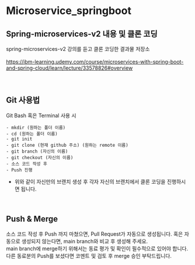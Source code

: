 # Microservice_springboot

## Spring-microservices-v2 내용 및 클론 코딩
spring-microservices-v2 강의를 듣고 클론 코딩한 결과물 저장소
<br>
<br>
https://ibm-learning.udemy.com/course/microservices-with-spring-boot-and-spring-cloud/learn/lecture/33578826#overview
<br>
<br>
<br>

## Git 사용법

Git Bash 혹은 Terminal 사용 시
<br>
```
- mkdir (원하는 폴더 이름)
- cd (원하는 폴더 이름)
- git init
- git clone (현재 github 주소) (원하는 remote 이름)
- git branch (자신의 이름)
- git checkout (자신의 이름)
- 소스 코드 작성 후
- Push 진행
```
- 위와 같이 자신만의 브랜치 생성 후 각자 자신의 브랜치에서 클론 코딩을 진행하시면 됩니다.
<br>

## Push & Merge
소스 코드 작성 후 Push 까지 마쳤으면, Pull Request가 자동으로 생성됩니다. 혹은 자동으로 생성되지 않는다면, main branch와 비교 후 생성해 주세요.
<br>
main branch에 merge하기 위해서는 동료 평가 및 확인이 필수적으로 있어야 합니다.
<br>
다른 동료분의 Push를 보셨다면 코멘트 및 검토 후 merge 승인 부탁드립니다.


